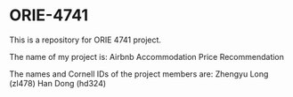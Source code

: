 # ORIE-4741

This is a repository for ORIE 4741 project.

The name of my project is: Airbnb Accommodation Price Recommendation

The names and Cornell IDs of the project members are:
Zhengyu Long (zl478)
Han Dong (hd324)


